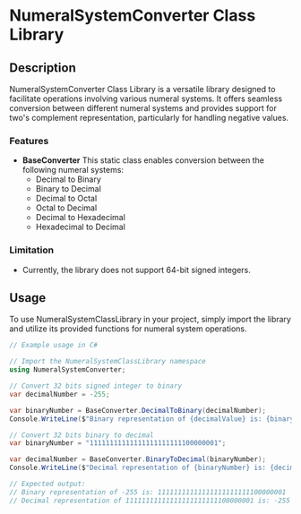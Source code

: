 # NumeralSystemConverter Class Library

## Description

NumeralSystemConverter Class Library is a versatile library designed to facilitate operations involving various numeral systems. It offers seamless conversion between different numeral systems and provides support for two's complement representation, particularly for handling negative values.

### Features

- **BaseConverter** This static class enables conversion between the following numeral systems:
  - Decimal to Binary
  - Binary to Decimal
  - Decimal to Octal
  - Octal to Decimal
  - Decimal to Hexadecimal
  - Hexadecimal to Decimal

### Limitation

- Currently, the library does not support 64-bit signed integers.

## Usage

To use NumeralSystemClassLibrary in your project, simply import the library and utilize its provided functions for numeral system operations.

```csharp
// Example usage in C#

// Import the NumeralSystemClassLibrary namespace
using NumeralSystemConverter;

// Convert 32 bits signed integer to binary
var decimalNumber = -255;

var binaryNumber = BaseConverter.DecimalToBinary(decimalNumber);
Console.WriteLine($"Binary representation of {decimalValue} is: {binaryNumber}")

// Convert 32 bits binary to decimal
var binaryNumber = "11111111111111111111111100000001";

var decimalNumber = BaseConverter.BinaryToDecimal(binaryNumber);
Console.WriteLine($"Decimal representation of {binaryNumber} is: {decimalNumber}");

// Expected output:
// Binary representation of -255 is: 11111111111111111111111100000001
// Decimal representation of 11111111111111111111111100000001 is: -255
